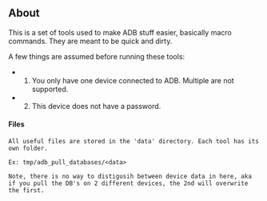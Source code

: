 ## About

This is a set of tools used to make ADB stuff easier, basically macro commands. They are meant to be quick and dirty. 

A few things are assumed before running these tools:
 - 1. You only have one device connected to ADB. Multiple are not supported. 
 - 2. This device does not have a password. 


#### Files
    All useful files are stored in the 'data' directory. Each tool has its own folder. 

    Ex: tmp/adb_pull_databases/<data>

    Note, there is no way to distigusih between device data in here, aka if you pull the DB's on 2 different devices, the 2nd will overwrite the first. 
